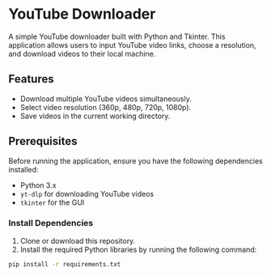 # YouTube Downloader

A simple YouTube downloader built with Python and Tkinter. This application allows users to input YouTube video links, choose a resolution, and download videos to their local machine.

## Features

- Download multiple YouTube videos simultaneously.
- Select video resolution (360p, 480p, 720p, 1080p).
- Save videos in the current working directory.

## Prerequisites

Before running the application, ensure you have the following dependencies installed:

- Python 3.x
- `yt-dlp` for downloading YouTube videos
- `tkinter` for the GUI

### Install Dependencies

1. Clone or download this repository.
2. Install the required Python libraries by running the following command:

```bash
pip install -r requirements.txt
```
